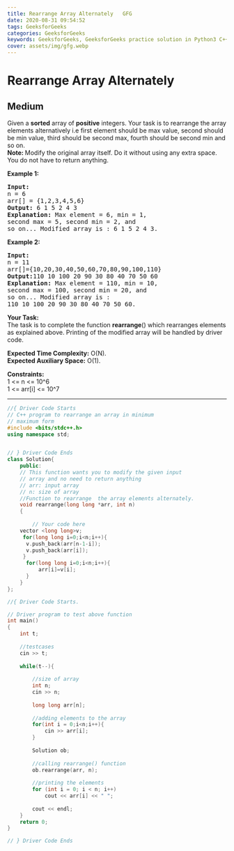 ```yaml
---
title: Rearrange Array Alternately   GFG
date: 2020-08-31 09:54:52
tags: GeeksforGeeks
categories: GeeksforGeeks
keywords: GeeksforGeeks, GeeksforGeeks practice solution in Python3 C++ Java, Rearrange Array Alternately - GFG solution
cover: assets/img/gfg.webp
---
```



# Rearrange Array Alternately
## Medium
<div class="problems_problem_content__Xm_eO"><p>Given a <strong>sorted</strong> array of <strong>positive</strong> integers. Your task is to rearrange&nbsp;the array elements alternatively i.e first element should be max value, second should be min value, third should be second max, fourth should be second min and so on.<br>
<strong>Note:&nbsp;</strong>Modify the original array itself. Do it without using any extra space. You do not have to return anything.</p>

<p><strong>Example 1:</strong></p>

<pre><strong>Input:
</strong>n = 6
arr[] = {1,2,3,4,5,6}
<strong>Output: </strong>6 1 5 2 4 3<strong>
Explanation: </strong>Max element = 6, min = 1, 
second max = 5, second min = 2, and 
so on... Modified array is : 6 1 5 2 4 3.</pre>

<p><strong>Example 2:</strong></p>

<pre><strong>Input:
</strong>n = 11
arr[]={10,20,30,40,50,60,70,80,90,100,110}
<strong>Output:</strong>110 10 100 20 90 30 80 40 70 50 60<strong>
Explanation: </strong>Max element = 110, min = 10, 
second max = 100, second min = 20, and 
so on... Modified array is : 
110 10 100 20 90 30 80 40 70 50 60.
</pre>

<p><strong>Your&nbsp;Task:</strong><br>
The task is to complete the function <strong>rearrange</strong>() which rearranges elements as explained above. Printing of the modified array will be handled by driver code.</p>

<p><strong>Expected Time Complexity:</strong>&nbsp;O(N).<br>
<strong>Expected Auxiliary Space:</strong>&nbsp;O(1).</p>

<p><strong>Constraints:</strong><br>
1 &lt;= n &lt;= 10^6<br>
1 &lt;= arr[i] &lt;= 10^7</p>
</div>

---




```cpp
//{ Driver Code Starts
// C++ program to rearrange an array in minimum 
// maximum form 
#include <bits/stdc++.h>
using namespace std;


// } Driver Code Ends
class Solution{
    public:
    // This function wants you to modify the given input
    // array and no need to return anything
    // arr: input array
    // n: size of array
    //Function to rearrange  the array elements alternately.
    void rearrange(long long *arr, int n) 
    { 
    	
    	// Your code here
    vector <long long>v;
     for(long long i=0;i<n;i++){
      v.push_back(arr[n-1-i]);
      v.push_back(arr[i]);
     }
      for(long long i=0;i<n;i++){
          arr[i]=v[i];
      }
    }
};

//{ Driver Code Starts.

// Driver program to test above function 
int main() 
{
    int t;
    
    //testcases
    cin >> t;
    
    while(t--){
        
        //size of array
        int n;
        cin >> n;
        
        long long arr[n];
        
        //adding elements to the array
        for(int i = 0;i<n;i++){
            cin >> arr[i];
        }
        
        Solution ob;
        
        //calling rearrange() function
        ob.rearrange(arr, n);
        
        //printing the elements
        for (int i = 0; i < n; i++) 
		    cout << arr[i] << " ";
		
		cout << endl;
    }
	return 0; 
} 

// } Driver Code Ends
```
